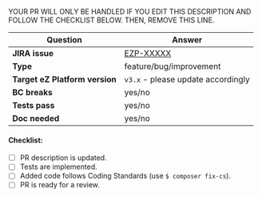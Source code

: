 YOUR PR WILL ONLY BE HANDLED IF YOU EDIT THIS DESCRIPTION AND FOLLOW THE CHECKLIST BELOW. THEN, REMOVE THIS LINE.

| Question                                  | Answer
| ---------------------------------------- | ------------------
| **JIRA issue**                          | [EZP-XXXXX](https://jira.ez.no/browse/EZP-XXXXX)
| **Type**                                   | feature/bug/improvement
| **Target eZ Platform version** | `v3.x` - please update accordingly
| **BC breaks**                          | yes/no
| **Tests pass**                          | yes/no
| **Doc needed**                       | yes/no

<!-- Replace this comment with Pull Request description -->

#### Checklist:
- [ ] PR description is updated.
- [ ] Tests are implemented.
- [ ] Added code follows Coding Standards (use `$ composer fix-cs`).
- [ ] PR is ready for a review.
